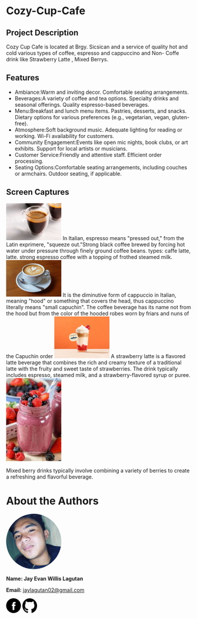 # Cozy-Cup-Cafe

## Project Description
Cozy Cup Cafe is located at Brgy. Sicsican and a service of quality hot and cold  various types of coffee, espresso and cappuccino and Non- Coffe drink like Strawberry Latte , Mixed Berrys.



## Features

- Ambiance:Warm and inviting decor.
Comfortable seating arrangements.
- Beverages:A variety of coffee and tea options.
Specialty drinks and seasonal offerings.
Quality espresso-based beverages.
- Menu:Breakfast and lunch menu items.
Pastries, desserts, and snacks.
Dietary options for various preferences (e.g., vegetarian, vegan, gluten-free).
- Atmosphere:Soft background music.
Adequate lighting for reading or working.
Wi-Fi availability for customers.
- Community Engagement:Events like open mic nights, book clubs, or art exhibits.
Support for local artists or musicians.
- Customer Service:Friendly and attentive staff.
Efficient order processing.
- Seating Options:Comfortable seating arrangements, including couches or armchairs.
Outdoor seating, if applicable.

## Screen Captures
<img src="1.jpg" width="150"/>
In Italian, espresso means "pressed out," from the Latin exprimere, "squeeze out."Strong black coffee brewed by forcing hot water under pressure through finely ground coffee beans. types: caffe latte, latte. strong espresso coffee with a topping of frothed steamed milk.

<img src="2.jpg" width="150"/>
It is the diminutive form of cappuccio in Italian, meaning "hood" or something that covers the head, thus cappuccino literally means "small capuchin". The coffee beverage has its name not from the hood but from the color of the hooded robes worn by friars and nuns of the Capuchin order

<img src="4.jpg" width="150"/>
A strawberry latte is a flavored latte beverage that combines the rich and creamy texture of a traditional latte with the fruity and sweet taste of strawberries. The drink typically includes espresso, steamed milk, and a strawberry-flavored syrup or puree.
<img src="5.jpg" width="150"/>

Mixed berry drinks typically involve combining a variety of berries to create a refreshing and flavorful beverage. 

# About the Authors

<img src="222.jpg" alt="Jay Evan Willis Lagutan" style="border-radius:50%;" width=150>

**Name: Jay Evan Willis Lagutan**

**Email:** jaylagutan02@gmail.com

[<img src="Facebook_black.png" alt="Facebook" width="40">](https://www.facebook.com/IanDalimocon/)
[<img src="Github_black.png" alt="GitHub" width="40">](htps://github.com/IanDalimocon)
